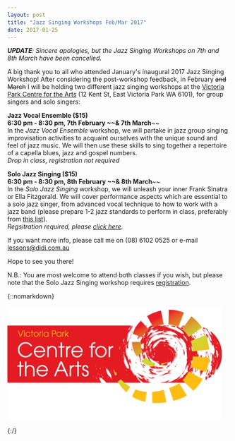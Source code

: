 ```yaml
---
layout: post
title: "Jazz Singing Workshops Feb/Mar 2017"
date: 2017-01-25
---
```


***UPDATE**: Sincere apologies, but the Jazz Singing Workshops on 7th and 8th March have been cancelled.*

A big thank you to all who attended January's inaugural 2017 Jazz Singing Workshop! After considering the post-workshop feedback, in February ~~and March~~ I will be holding two different jazz singing workshops at the [Victoria Park Centre for the Arts](http://vicparkarts.org.au) (12 Kent St, East Victoria Park WA 6101), for group singers and solo singers:

**Jazz Vocal Ensemble ($15)  
6:30 pm - 8:30 pm, 7th February ~~& 7th March**~~  
In the *Jazz Vocal Ensemble* workshop, we will partake in jazz group singing improvisation activities to acquaint ourselves with the unique sound and feel of jazz music. We will then use these skills to sing together a repertoire of a capella blues, jazz and gospel numbers.  
*Drop in class, registration not required*

**Solo Jazz Singing ($15)  
6:30 pm - 8:30 pm, 8th February ~~& 8th March**~~  
In the *Solo Jazz Singing* workshop, we will unleash your inner Frank Sinatra or Ella Fitzgerald. We will cover performance aspects which are essential to a solo jazz singer, from advanced vocal technique to how to work with a jazz band (please prepare 1-2 jazz standards to perform in class, preferably from [this list](https://didijazz.github.io/blog/2016/11/15/jazz-singer-standards)).  
*Regsitration required, please [click here](https://docs.google.com/forms/d/e/1FAIpQLScFM7_xE4w-VRSI2rTcH1RMYAEPJjbe2G82E3ffazigkGAo4w/viewform).*

If you want more info, please call me on (08) 6102 0525 or e-mail [lessons@didi.com.au](mailto://lessons@didi.com.au)

Hope to see you there!

N.B.: You are most welcome to attend both classes if you wish, but please note that the Solo Jazz Singing workshop requires [registration](https://docs.google.com/forms/d/e/1FAIpQLScFM7_xE4w-VRSI2rTcH1RMYAEPJjbe2G82E3ffazigkGAo4w/viewform).

{::nomarkdown}

<p><img class=img-responsive src="/img/vpa-logo-rgb.jpg" alt="Victoria Park Centre for the Arts Logo"></p>

{:/}
